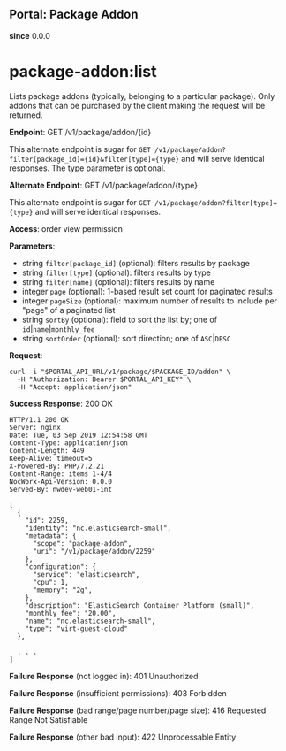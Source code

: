 Portal: Package Addon
---------------------

**since** 0.0.0

package-addon:list
==================

Lists package addons (typically, belonging to a particular package). 
Only addons that can be purchased by the client making the request will be returned.

**Endpoint**:  GET /v1/package/addon/{id}

This alternate endpoint is sugar for `GET /v1/package/addon?filter[package_id]={id}&filter[type]={type}` and will serve identical responses. The type parameter is optional.

**Alternate Endpoint**:  GET /v1/package/addon/{type}

This alternate endpoint is sugar for `GET /v1/package/addon?filter[type]={type}` and will serve identical responses.

**Access**: order view permission

**Parameters**:
- string `filter[package_id]` (optional): filters results by package
- string `filter[type]` (optional): filters results by type
- string `filter[name]` (optional): filters results by name
- integer `page` (optional): 1-based result set count for paginated results
- integer `pageSize` (optional): maximum number of results to include per "page" of a paginated list
- string `sortBy` (optional): field to sort the list by; one of `id`|`name`|`monthly_fee`
- string `sortOrder` (optional): sort direction; one of `ASC`|`DESC`

**Request**:
```
curl -i "$PORTAL_API_URL/v1/package/$PACKAGE_ID/addon" \
  -H "Authorization: Bearer $PORTAL_API_KEY" \
  -H "Accept: application/json"
```

**Success Response**: 200 OK
```
HTTP/1.1 200 OK
Server: nginx
Date: Tue, 03 Sep 2019 12:54:58 GMT
Content-Type: application/json
Content-Length: 449
Keep-Alive: timeout=5
X-Powered-By: PHP/7.2.21
Content-Range: items 1-4/4
NocWorx-Api-Version: 0.0.0
Served-By: nwdev-web01-int

[
  {
    "id": 2259,
    "identity": "nc.elasticsearch-small",
    "metadata": {
      "scope": "package-addon",
      "uri": "/v1/package/addon/2259"
    },
    "configuration": {
      "service": "elasticsearch",
      "cpu": 1,
      "memory": "2g",
    },
    "description": "ElasticSearch Container Platform (small)",
    "monthly_fee": "20.00",
    "name": "nc.elasticsearch-small",
    "type": "virt-guest-cloud"
  },
  
  . . .
]
```

**Failure Response** (not logged in): 401 Unauthorized

**Failure Response** (insufficient permissions): 403 Forbidden

**Failure Response** (bad range/page number/page size): 416 Requested Range Not Satisfiable

**Failure Response** (other bad input): 422 Unprocessable Entity
